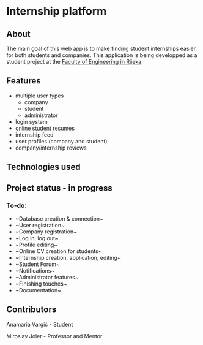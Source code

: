 # Internship platform 
## About
The main goal of this web app is to make finding student internships easier, for both students and companies. This application is being developped as a student project at the [Faculty of Engineering in Rijeka](http://www.riteh.uniri.hr/en/).

## Features
- multiple user types
  - company
  - student
  - administrator
- login system
- online student resumes
- internship feed
- user profiles (company and student)
- company/internship reviews

## Technologies used

## Project status - in progress
### To-do:
- ~Database creation & connection~
- ~User registration~
- ~Company registration~
- ~Log in, log out~
- ~Profile editing~
- ~Online CV creation for students~
- ~Internship creation, application, editing~
- ~Student Forum~
- ~Notifications~
- ~Administrator features~
- ~Finishing touches~
- ~Documentation~
## Contributors
Anamaria Vargić - Student  

Miroslav Joler - Professor and Mentor
